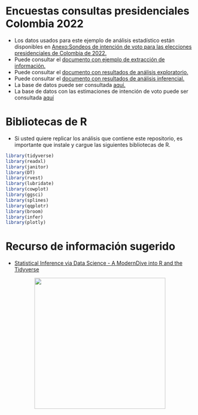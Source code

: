 # Encuestas consultas presidenciales Colombia 2022

- Los datos usados para este ejemplo de análisis estadístico están disponibles en [Anexo:Sondeos de intención de voto para las elecciones presidenciales de Colombia de 2022.](https://es.wikipedia.org/wiki/Anexo:Sondeos_de_intenci%C3%B3n_de_voto_para_las_elecciones_presidenciales_de_Colombia_de_2022)
- Puede consultar el [documento con ejemplo de extracción de información.](https://rpubs.com/Edimer/907733)
- Puede consultar el [documento con resultados de análisis exploratorio.](https://rpubs.com/Edimer/907736)
- Puede consultar el [documento con resultados de análisis inferencial.](https://rpubs.com/Edimer/907795)
- La base de datos puede ser consultada [aquí.](https://github.com/Edimer/Encuestas-Colombia-2022/blob/main/data/EncuestasColombia2022-Update.csv)
- La base de datos con las estimaciones de intención de voto puede ser consultada [aquí](https://github.com/Edimer/Encuestas-Colombia-2022/blob/main/data/estimaciones-finales.csv)

# Bibliotecas de R

- Si usted quiere replicar los análisis que contiene este repositorio, es importante que instale y cargue las siguientes bibliotecas de R.

```r
library(tidyverse)
library(readxl)
library(janitor)
library(DT)
library(rvest)
library(lubridate)
library(cowplot)
library(ggsci)
library(splines)
library(qqplotr)
library(broom)
library(infer)
library(plotly)
```

# Recurso de información sugerido

- [Statistical Inference via Data Science - A ModernDive into R and the Tidyverse](https://moderndive.com/index.html)

<center>
<img src = "https://d33wubrfki0l68.cloudfront.net/19dafd10a53785f1407566a1f3a09b29a6bab847/1e5f0/images/logos/book_cover.png" height = 350/>
</center>